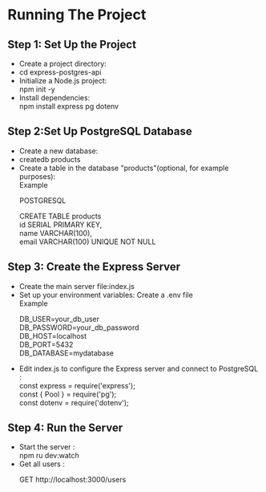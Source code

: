 # Running The Project
##  Step 1: Set Up the Project
<ul>
<li>Create a project directory:</li>
<li>cd express-postgres-api</li>
<li>Initialize a Node.js project:</li>
npm init -y

<li>Install dependencies:</li>
npm install express pg dotenv
</ul>

## Step 2:Set Up PostgreSQL Database
<ul>
<li>Create a new database:</li>
<li>createdb products </li>
<li>Create a table in the database "products"(optional, for example purposes):</li>
Example

POSTGRESQL

CREATE TABLE products<br>
    id SERIAL PRIMARY KEY,<br>
    name VARCHAR(100),<br>
    email VARCHAR(100) UNIQUE NOT NULL
</ul>

## Step 3: Create the Express Server
<ul>
<li>Create the main server file:index.js</li>
<li>Set up your environment variables: Create a .env file </li>
Example

DB_USER=your_db_user<br>
DB_PASSWORD=your_db_password<br>
DB_HOST=localhost<br>
DB_PORT=5432<br>
DB_DATABASE=mydatabase<br>
<li>Edit index.js to configure the Express server and connect to PostgreSQL :</li>
const express = require('express');<br>
const { Pool } = require('pg');<br>
const dotenv = require('dotenv');<br>
</ul>

## Step 4: Run the Server
<ul>
<li>Start the server :</li>
npm ru dev:watch

<li>Get all users :</li>

 GET http://localhost:3000/users
</ul>